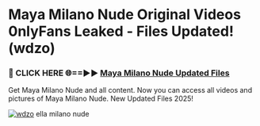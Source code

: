 # Maya Milano Nude Original Videos 0nlyFans Leaked - Files Updated! (wdzo)

<h3>🔴 CLICK HERE 🌐==►► <a href="https://tinyurl.com/5h6xmrr3" rel="nofollow">Maya Milano Nude Updated Files</a></h3>

Get Maya Milano Nude and all content. Now you can access all videos and pictures of Maya Milano Nude. New Updated Files 2025!

[![wdzo](https://i.imgur.com/KVD873Z.gif)](https://tinyurl.com/5h6xmrr3)
ella milano nude